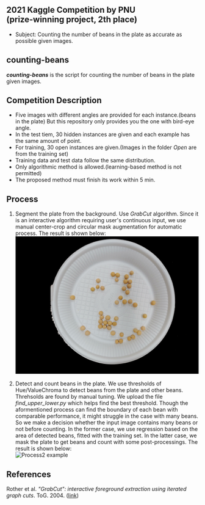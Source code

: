 ## 2021 Kaggle Competition by PNU <br/>(prize-winning project, 2th place)
- Subject: Counting the number of beans in the plate as accurate as possible given images.

## counting-beans
<strong>_counting-beans_</strong> is the script for counting the number of beans in the plate given images.

## Competition Description
- Five images with different angles are provided for each instance.(beans in the plate) But this repository only provides you the one with bird-eye angle.
- In the test tiem, 30 hidden instances are given and each example has the same amount of point. 
- For training, 30 open instances are given.(Images in the folder _Open_ are from the training set)
- Training data and test data follow the same distribution.
- Only algorithmic method is allowed.(learning-based method is not permitted)
- The proposed method must finish its work within 5 min.

## Process
1. Segment the plate from the background. Use _GrabCut_ algorithm. Since it is an interactive algorithm requiring user's continuous input, we use manual center-crop and circular mask augmentation for automatic process. The result is shown below:<br/>
![Process1 example](./Image/example1.jpg)
  
2. Detect and count beans in the plate. We use thresholds of Hue/ValueChroma to detect beans from the plate and other beans. Threhsolds are found by manual tuning. We upload the file _find_upper_lower.py_ which helps find the best threshold. Though the aformentioned process can find the boundary of each bean with comparable performance, it might struggle in the case with many beans. So we make a decision whether the input image contains many beans or not before counting. In the former case, we use regression based on the area of detected beans, fitted with the training set. In the latter case, we mask the plate to get beans and count with some post-processings. The result is shown below:<br/>
![Process2 example](./Image/example2.jpg)
  
## References
Rother et al. _"GrabCut": interactive foreground extraction using iterated graph cuts_. ToG. 2004. ([link](https://github.com/Pengeace/RPITER))
  
  
 
